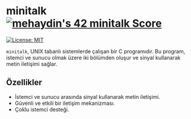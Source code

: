 
# minitalk [![mehaydin's 42 minitalk Score](https://badge42.vercel.app/api/v2/cl9goquqf00540fmp6v4syivq/project/2911066)](https://github.com/JaeSeoKim/badge42)

[![License: MIT](https://img.shields.io/badge/License-MIT-yellow.svg)](https://opensource.org/licenses/MIT)

`minitalk`, UNIX tabanlı sistemlerde çalışan bir C programıdır. Bu program, istemci ve sunucu olmak üzere iki bölümden oluşur ve sinyal kullanarak metin iletişimi sağlar.

## Özellikler

- İstemci ve sunucu arasında sinyal kullanarak metin iletişimi.
- Güvenli ve etkili bir iletişim mekanizması.
- Çoklu istemci desteği.

